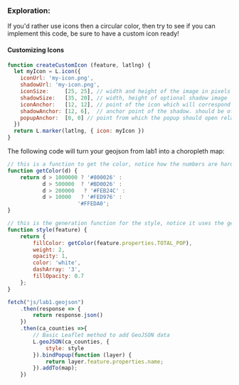 
### Exploration:

If you'd rather use icons then a circular color, then try to see if you can implement this code, be sure to have a custom icon ready!

#### Customizing Icons
```javascript
function createCustomIcon (feature, latlng) {
  let myIcon = L.icon({
    iconUrl: 'my-icon.png',
    shadowUrl: 'my-icon.png',
    iconSize:     [25, 25], // width and height of the image in pixels
    shadowSize:   [35, 20], // width, height of optional shadow image
    iconAnchor:   [12, 12], // point of the icon which will correspond to marker's location
    shadowAnchor: [12, 6],  // anchor point of the shadow. should be offset
    popupAnchor:  [0, 0] // point from which the popup should open relative to the iconAnchor
  })
  return L.marker(latlng, { icon: myIcon })
}
```

The following code will turn your geojson from lab1 into a choropleth map:
```javascript
// this is a function to get the color, notice how the numbers are hard coded, who decides that?
function getColor(d) {
    return d > 1000000 ? '#800026' :
           d > 500000  ? '#BD0026' :
           d > 200000   ? '#FEB24C' :
           d > 10000   ? '#FED976' :
                      '#FFEDA0';
}

// this is the generation function for the style, notice it uses the getColor function
function style(feature) {
    return {
        fillColor: getColor(feature.properties.TOTAL_POP),
        weight: 2,
        opacity: 1,
        color: 'white',
        dashArray: '3',
        fillOpacity: 0.7
    };
}

fetch("js/lab1.geojson")
    .then(response => {
        return response.json()
    })
    .then(ca_counties =>{
        // Basic Leaflet method to add GeoJSON data
        L.geoJSON(ca_counties, {
            style: style
        }).bindPopup(function (layer) {
            return layer.feature.properties.name;
        }).addTo(map);
    })

```

